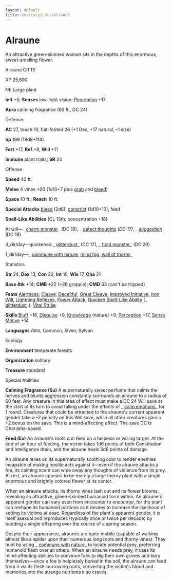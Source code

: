 ```yaml
---
layout: default
title: bestiary3_dir/alraune
---
```

# Alraune

An attractive green-skinned woman sits in the depths of this enormous, sweet-smelling flower.

Alraune CR 13

XP 25,600

NE Large plant

**Init** +5; **Senses** low-light vision; [Perception](skills_dir/perception#_perception) +17

**Aura** calming fragrance (60 ft., DC 24)

Defense

**AC** 27, touch 10, flat-footed 26 (+1 Dex, +17 natural, –1 size)

**hp** 199 (19d8+114)

**Fort** +17, **Ref** +9, **Will** +11

**Immune** plant traits; **SR** 24

Offense

**Speed** 40 ft.

**Melee** 4 vines +20 (1d10+7 plus [grab](monsters_dir/universalMonsterRules#_grab) and [bleed](monsters_dir/universalMonsterRules#_bleed))

**Space** 10 ft.; **Reach** 10 ft.

**Special Attacks** [bleed](monsters_dir/universalMonsterRules#_bleed) (2d6), [constrict](monsters_dir/universalMonsterRules#_constrict) (1d10+10), feed

**Spell-Like Abilities** (CL 13th; concentration +18)

At will—_ [charm monster](spells_dir/charmMonster#_charm-monster)_ (DC 18), _ [detect thoughts](spells_dir/detectThoughts#_detect-thoughts) _(DC 17), _ [suggestion](spells_dir/suggestion#_suggestion)_ (DC 18)

3_dir/day—quickened _ [glitterdust](spells_dir/glitterdust#_glitterdust)_ (DC 17), _ [hold monster](spells_dir/holdMonster#_hold-monster)_ (DC 20)

1_dir/day—_ [commune with nature](spells_dir/communeWithNature#_commune-with-nature), [mind fog](spells_dir/mindFog#_mind-fog), [wall of thorns](spells_dir/wallOfThorns#_wall-of-thorns)_

Statistics

**Str** 24, **Dex** 13, **Con** 22, **Int** 10, **Wis** 17, **Cha** 21

**Base Atk** +14; **CMB** +22 (+26 grapple); **CMD** 33 (can't be tripped)

**Feats** [Alertness](feats#_alertness), [Cleave](feats#_cleave), [Deceitful](feats#_deceitful), [Great Cleave](feats#_great-cleave), [Improved Initiative](feats#_improved-initiative), [Iron Will](feats#_iron-will), [Lightning Reflexes](feats#_lightning-reflexes), [Power Attack](feats#_power-attack), [Quicken Spell-Like Ability](monsters_dir/monsterFeats#_quicken-spell-like-ability) (_ [glitterdust](spells_dir/glitterdust#_glitterdust)_), [Vital Strike](feats#_vital-strike)

**Skills** [Bluff](skills_dir/bluff#_bluff) +16, [Disguise](skills_dir/disguise#_disguise) +9, [Knowledge](skills_dir/knowledge#_knowledge) (nature) +9, [Perception](skills_dir/perception#_perception) +17, [Sense Motive](skills_dir/senseMotive#_sense-motive) +14

**Languages** Aklo, Common, Elven, Sylvan

Ecology

**Environment** temperate forests

**Organization** solitary

**Treasure** standard

Special Abilities

**Calming Fragrance (Su)** A supernaturally sweet perfume that calms the nerves and blunts aggression constantly surrounds an alraune to a radius of 60 feet. Any creature in this area of effect must make a DC 24 Will save at the start of its turn to avoid falling under the effects of _ [calm emotions](spells_dir/calmEmotions#_calm-emotions)_ for 1 round. Creatures that could be attracted to the alraune's current apparent gender take a –2 penalty on this Will save, while all other creatures gain a +2 bonus on the save. This is a mind-affecting effect. The save DC is Charisma-based.

**Feed (Ex)** An alraune's roots can feed on a helpless or willing target. At the end of an hour of feeding, the victim takes 1d6 points of both Constitution and Intelligence drain, and the alraune heals 3d6 points of damage.

An alraune relies on its supernaturally soothing odor to render enemies incapable of making hostile acts against it—even if the alraune attacks a foe, its calming scent can wipe away any thoughts of violence from its prey. At rest, an alraune appears to be merely a large thorny plant with a single enormous and brightly colored flower at its center.

When an alraune attacks, its thorny vines lash out and its flower blooms, revealing an attractive, green-skinned humanoid form within. An alraune's apparent gender can vary even from encounter to encounter, for the plant can reshape its humanoid portions as it desires to increase the likelihood of setting its victims at ease. Regardless of the plant's apparent gender, it is itself asexual and reproduces (typically once or twice per decade) by budding a single offspring over the course of a spring season.

Despite their appearance, alraunes are quite mobile (capable of walking almost like a spider upon their numerous long roots and thorny vines). They hunt by using _ [commune with nature](spells_dir/communeWithNature#_commune-with-nature)_ to locate potential prey, preferring humanoid flesh over all others. When an alraune needs prey, it uses its mind-affecting abilities to convince foes to dig their own graves and bury themselves—once a foe is helplessly buried in the soil, the alraune can feed from it via its flesh-burrowing roots, converting the victim's blood and memories into the strange nutrients it so craves.

